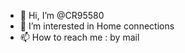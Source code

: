 - 👋 Hi, I’m @CR95580
- 👀 I’m interested in Home connections
- 📫 How to reach me : by mail

<!---
CR95580/CR95580 is a ✨ special ✨ repository because its `README.md` (this file) appears on your GitHub profile.
You can click the Preview link to take a look at your changes.
--->
